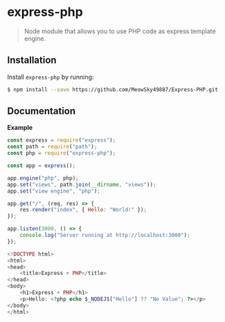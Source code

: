 <!-- Make sure you edit doc/README.hbs rather than README.md because the latter is auto-generated -->

express-php
==============

> Node module that allows you to use PHP code as express template engine.

Installation
------------

Install `express-php` by running:

```sh
$ npm install --save https://github.com/MeowSky49887/Express-PHP.git
```

Documentation
-------------

**Example**

```js
const express = require("express");
const path = require("path");
const php = require("express-php");

const app = express();

app.engine("php", php);
app.set("views", path.join(__dirname, "views"));
app.set("view engine", "php");

app.get("/", (req, res) => {
    res.render("index", { Hello: "World!" });
});

app.listen(3000, () => {
    console.log("Server running at http://localhost:3000");
});
```

```php
<!DOCTYPE html>
<html>
<head>
    <title>Express + PHP</title>
</head>
<body>
    <h1>Express + PHP</h1>
    <p>Hello: <?php echo $_NODEJS["Hello"] ?? "No Value"; ?></p>
</body>
</html>
```
